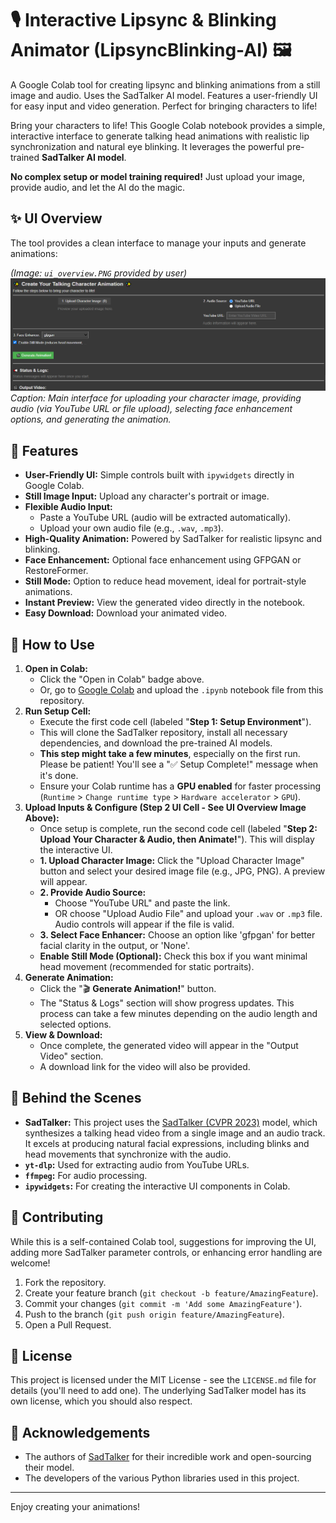 # 🎙️ Interactive Lipsync & Blinking Animator (LipsyncBlinking-AI) 🖼️ 
A Google Colab tool for creating lipsync and blinking animations from a still image and audio. Uses the SadTalker AI model. Features a user-friendly UI for easy input and video generation. Perfect for bringing characters to life!


Bring your characters to life! This Google Colab notebook provides a simple, interactive interface to generate talking head animations with realistic lip synchronization and natural eye blinking. It leverages the powerful pre-trained **SadTalker AI model**.

**No complex setup or model training required!** Just upload your image, provide audio, and let the AI do the magic.

## ✨ UI Overview

The tool provides a clean interface to manage your inputs and generate animations:

*(Image: `ui_overview.PNG` provided by user)*
![Main UI Screenshot](assets/ui_overview.png)
*Caption: Main interface for uploading your character image, providing audio (via YouTube URL or file upload), selecting face enhancement options, and generating the animation.*

## 🌟 Features

* **User-Friendly UI:** Simple controls built with `ipywidgets` directly in Google Colab.
* **Still Image Input:** Upload any character's portrait or image.
* **Flexible Audio Input:**
    * Paste a YouTube URL (audio will be extracted automatically).
    * Upload your own audio file (e.g., `.wav`, `.mp3`).
* **High-Quality Animation:** Powered by SadTalker for realistic lipsync and blinking.
* **Face Enhancement:** Optional face enhancement using GFPGAN or RestoreFormer.
* **Still Mode:** Option to reduce head movement, ideal for portrait-style animations.
* **Instant Preview:** View the generated video directly in the notebook.
* **Easy Download:** Download your animated video.

## 🚀 How to Use

1.  **Open in Colab:**
    * Click the "Open in Colab" badge above.
    * Or, go to [Google Colab](https://colab.research.google.com/) and upload the `.ipynb` notebook file from this repository.
2.  **Run Setup Cell:**
    * Execute the first code cell (labeled "**Step 1: Setup Environment**").
    * This will clone the SadTalker repository, install all necessary dependencies, and download the pre-trained AI models.
    * **This step might take a few minutes**, especially on the first run. Please be patient! You'll see a "✅ Setup Complete!" message when it's done.
    * Ensure your Colab runtime has a **GPU enabled** for faster processing (`Runtime` > `Change runtime type` > `Hardware accelerator` > `GPU`).
3.  **Upload Inputs & Configure (Step 2 UI Cell - See UI Overview Image Above):**
    * Once setup is complete, run the second code cell (labeled "**Step 2: Upload Your Character & Audio, then Animate!**"). This will display the interactive UI.
    * **1. Upload Character Image:** Click the "Upload Character Image" button and select your desired image file (e.g., JPG, PNG). A preview will appear.
    * **2. Provide Audio Source:**
        * Choose "YouTube URL" and paste the link.
        * OR choose "Upload Audio File" and upload your `.wav` or `.mp3` file. Audio controls will appear if the file is valid.
    * **3. Select Face Enhancer:** Choose an option like 'gfpgan' for better facial clarity in the output, or 'None'.
    * **Enable Still Mode (Optional):** Check this box if you want minimal head movement (recommended for static portraits).
4.  **Generate Animation:**
    * Click the "🎬 **Generate Animation!**" button.
    * The "Status & Logs" section will show progress updates. This process can take a few minutes depending on the audio length and selected options.
5.  **View & Download:**
    * Once complete, the generated video will appear in the "Output Video" section.
    * A download link for the video will also be provided.

## 🔧 Behind the Scenes

* **SadTalker:** This project uses the [SadTalker (CVPR 2023)](https://github.com/OpenTalker/SadTalker) model, which synthesizes a talking head video from a single image and an audio track. It excels at producing natural facial expressions, including blinks and head movements that synchronize with the audio.
* **`yt-dlp`:** Used for extracting audio from YouTube URLs.
* **`ffmpeg`:** For audio processing.
* **`ipywidgets`:** For creating the interactive UI components in Colab.

## 🤝 Contributing

While this is a self-contained Colab tool, suggestions for improving the UI, adding more SadTalker parameter controls, or enhancing error handling are welcome!
1.  Fork the repository.
2.  Create your feature branch (`git checkout -b feature/AmazingFeature`).
3.  Commit your changes (`git commit -m 'Add some AmazingFeature'`).
4.  Push to the branch (`git push origin feature/AmazingFeature`).
5.  Open a Pull Request.

## 📜 License

This project is licensed under the MIT License - see the `LICENSE.md` file for details (you'll need to add one). The underlying SadTalker model has its own license, which you should also respect.

## 🙏 Acknowledgements

* The authors of [SadTalker](https://sadtalker.github.io/) for their incredible work and open-sourcing their model.
* The developers of the various Python libraries used in this project.

---

Enjoy creating your animations!
